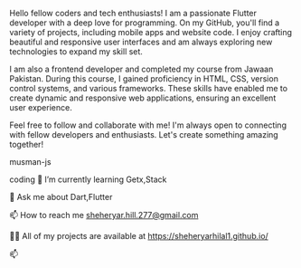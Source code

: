 Hello fellow coders and tech enthusiasts! I am a passionate Flutter developer with a deep love for programming. On my GitHub, you'll find a variety of projects, including mobile apps and website code. I enjoy crafting beautiful and responsive user interfaces and am always exploring new technologies to expand my skill set.

I am also a frontend developer and completed my course from Jawaan Pakistan. During this course, I gained proficiency in HTML, CSS, version control systems, and various frameworks. These skills have enabled me to create dynamic and responsive web applications, ensuring an excellent user experience.

Feel free to follow and collaborate with me! I'm always open to connecting with fellow developers and enthusiasts. Let's create something amazing together!


musman-js

coding
🌱 I’m currently learning Getx,Stack

💬 Ask me about Dart,Flutter

📫 How to reach me sheheryar.hill.277@gmail.com

👨‍💻 All of my projects are available at https://sheheryarhilal1.github.io/


📫
